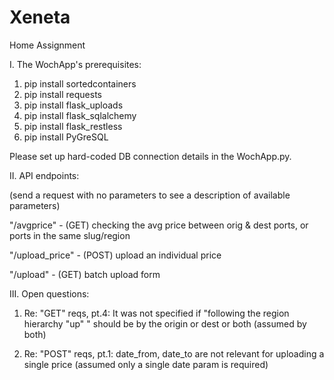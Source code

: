 # Xeneta
Home Assignment

I. The WochApp's prerequisites:

1) pip install sortedcontainers
2) pip install requests
3) pip install flask_uploads
4) pip install flask_sqlalchemy
5) pip install flask_restless
6) pip install PyGreSQL

Please set up hard-coded DB connection details in the WochApp.py.

II. API endpoints:

(send a request with no parameters to see a description of available parameters)

"/avgprice"      - (GET) checking the avg price between orig & dest ports, or ports in the same slug/region

"/upload_price"  - (POST) upload an individual price

"/upload"        - (GET) batch upload form

III. Open questions:

1) Re: "GET" reqs, pt.4: It was not specified if "following the
   region hierarchy "up" " should be by the origin or dest or both (assumed by both)
   
2) Re: "POST" reqs, pt.1: date_from, date_to are not relevant for uploading a single price (assumed only a single date param is required) 
